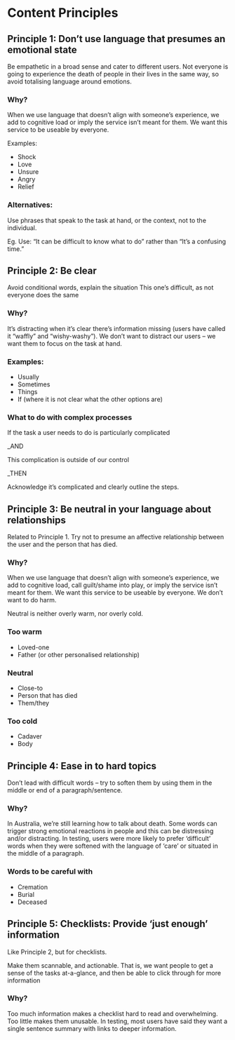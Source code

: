 # Content Principles 

## Principle 1: Don’t use language that presumes an emotional state  

Be empathetic in a broad sense and cater to different users. Not everyone is going to experience the death of people in their lives in the same way, so avoid totalising language around emotions.   

### Why?  

When we use language that doesn’t align with someone’s experience, we add to cognitive load or imply the service isn’t meant for them. We want this service to be useable by everyone.  

Examples:  

- Shock 
- Love 
- Unsure  
- Angry 
- Relief  

### Alternatives: 

Use phrases that speak to the task at hand, or the context, not to the individual.  

Eg. Use: “It can be difficult to know what to do” rather than “It’s a confusing time.” 

## Principle 2: Be clear 

Avoid conditional words, explain the situation This one’s difficult, as not everyone does the same  

### Why?  

It’s distracting when it’s clear there’s information missing (users have called it “waffly” and “wishy-washy”). We don’t want to distract our users – we want them to focus on the task at hand. 

### Examples: 

- Usually 
- Sometimes 
- Things  
- If (where it is not clear what the other options are) 

### What to do with complex processes 

If the task a user needs to do is particularly complicated  

_AND 

This complication is outside of our control 

_THEN 

Acknowledge it’s complicated and clearly outline the steps.  

## Principle 3: Be neutral in your language about relationships  

Related to Principle 1. Try not to presume an affective relationship between the user and the person that has died.  

### Why?  

When we use language that doesn’t align with someone’s experience, we add to cognitive load, call guilt/shame into play, or imply the service isn’t meant for them. We want this service to be useable by everyone. We don’t want to do harm. 

Neutral is neither overly warm, nor overly cold. 

 
### Too warm  

- Loved-one 
- Father (or other personalised relationship)  

### Neutral 

- Close-to 
- Person that has died  
- Them/they 

### Too cold  

- Cadaver  
- Body  

 
## Principle 4: Ease in to hard topics 

Don’t lead with difficult words – try to soften them by using them in the middle or end of a paragraph/sentence.  

### Why?  

In Australia, we’re still learning how to talk about death. Some words can trigger strong emotional reactions in people and this can be distressing and/or distracting. In testing, users were more likely to prefer ‘difficult’ words when they were softened with the language of ‘care’ or situated in the middle of a paragraph.  

### Words to be careful with 

- Cremation 
- Burial  
- Deceased  

## Principle 5: Checklists: Provide ‘just enough’ information  

Like Principle 2, but for checklists.  

Make them scannable, and actionable. That is, we want people to get a sense of the tasks at-a-glance, and then be able to click through for more information  

### Why?  

Too much information makes a checklist hard to read and overwhelming. Too little makes them unusable. In testing, most users have said they want a single sentence summary with links to deeper information.  
